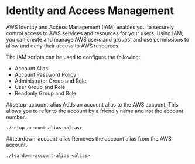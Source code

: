 Identity and Access Management
===
AWS Identity and Access Management (IAM) enables you to securely control access to AWS services and resources for your users. Using IAM, you can create and manage AWS users and groups, and use permissions to allow and deny their access to AWS resources.

The IAM scripts can be used to configure the following:
* Account Alias
* Account Password Policy
* Administrator Group and Role
* User Group and Role
* Readonly Group and Role

##setup-account-alias
Adds an account alias to the AWS account.  This allows you to refer to the account by a friendly name and not the account number.

    ./setup-account-alias <alias>
    
##teardown-account-alias
Removes the account alias from the AWS account.

    ./teardown-account-alias <alias>
